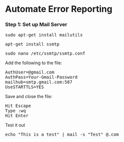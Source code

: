 <h1>Automate Error Reporting</h1>


<h3>Step 1: Set up Mail Server</h3>

<p>
</p>

<pre>
sudo apt-get install mailutils
</pre>



<pre>
apt-get install ssmtp
</pre>


<pre>
sudo nano /etc/ssmtp/ssmtp.conf
</pre>

<p>Add the following to the file:</p>
 
<pre>
AuthUser=<user>@gmail.com
AuthPass=Your-Gmail-Password
mailhub=smtp.gmail.com:587
UseSTARTTLS=YES
</pre>

<p>
Save and close the file:
</p>

<pre>
Hit Escape
Type :wq
Hit Enter
</pre>


<p>Test it out</p>

<pre>
echo "This is a test" | mail -s "Test" <user>@<email>.com
</pre>
